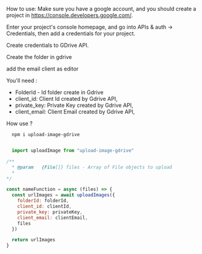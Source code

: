 How to use:
Make sure you have a google account, and you should create a project in https://console.developers.google.com/.

Enter your project's console homepage, and go into APIs & auth -> Credentials, then add a credentials for your project.

Create credentials to GDrive API.

Create the folder in gdrive

add the email client as editor

You'll need :
- FolderId - Id folder create in Gdrive 
- client_id: Client Id created by Gdrive API,
- private_key: Private Key created by Gdrive API,
- client_email: Client Email created by Gdrive API,


How use ? 

```shell
  npm i upload-image-gdrive
```

```js 

  import uploadImage from "upload-image-gdrive"

/**
  * @param   {File[]} files - Array of File objects to upload
  * 
*/

const nameFunction = async (files) => {
  const urlImages = await uploadImages({
    folderId: folderId,
    client_id: clientId,
    private_key: privateKey,
    client_email: clientEmail,  
    files
  })

  return urlImages
}

```
